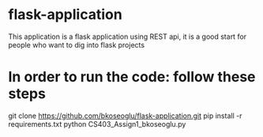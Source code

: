 # flask-application

This application is a flask application using REST api, it is a good start for people who want to dig into flask projects
# In order to run the code: follow these steps
git clone https://github.com/bkoseoglu/flask-application.git
pip install -r requirements.txt
python  CS403_Assign1_bkoseoglu.py

